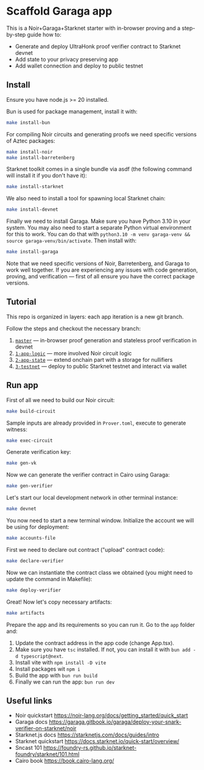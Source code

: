 # Scaffold Garaga app

This is a Noir+Garaga+Starknet starter with in-browser proving and a step-by-step guide how to:
- Generate and deploy UltraHonk proof verifier contract to Starknet devnet
- Add state to your privacy preserving app
- Add wallet connection and deploy to public testnet

## Install

Ensure you have node.js >= 20 installed.  

Bun is used for package management, install it with:
```sh
make install-bun
```

For compiling Noir circuits and generating proofs we need specific versions of Aztec packages:
```sh
make install-noir
make install-barretenberg
```

Starknet toolkit comes in a single bundle via asdf (the following command will install it if you don't have it):
```sh
make install-starknet
```

We also need to install a tool for spawning local Starknet chain:
```sh
make install-devnet
```

Finally we need to install Garaga. Make sure you have Python 3.10 in your system. You may also need to start a separate Python virtual environment for this to work. You can do that with `python3.10 -m venv garaga-venv && source garaga-venv/bin/activate`. Then install with:

```sh
make install-garaga
```

Note that we need specific versions of Noir, Barretenberg, and Garaga to work well together. If you are experiencing any issues with code generation, proving, and verification — first of all ensure you have the correct package versions.

## Tutorial

This repo is organized in layers: each app iteration is a new git branch.  

Follow the steps and checkout the necessary branch:
1. [`master`](https://github.com/m-kus/scaffold-garaga/tree/master) — in-browser proof generation and stateless proof verification in devnet
2. [`1-app-logic`](https://github.com/m-kus/scaffold-garaga/tree/1-app-logic) — more involved Noir circuit logic
3. [`2-app-state`](https://github.com/m-kus/scaffold-garaga/tree/2-app-state) — extend onchain part with a storage for nullifiers
4. [`3-testnet`](https://github.com/m-kus/scaffold-garaga/tree/3-testnet) — deploy to public Starknet testnet and interact via wallet

## Run app

First of all we need to build our Noir circuit:

```sh
make build-circuit
```

Sample inputs are already provided in `Prover.toml`, execute to generate witness:

```sh
make exec-circuit
```

Generate verification key:

```sh
make gen-vk
```

Now we can generate the verifier contract in Cairo using Garaga:

```sh
make gen-verifier
```

Let's start our local development network in other terminal instance:

```sh
make devnet
```

You now need to start a new terminal window. Initialize the account we will be using for deployment:

```sh
make accounts-file
```

First we need to declare out contract ("upload" contract code):

```sh
make declare-verifier
```

Now we can instantiate the contract class we obtained (you might need to update the command in Makefile):

```sh
make deploy-verifier
```

Great! Now let's copy necessary artifacts:

```sh
make artifacts
```

Prepare the app and its requirements so you can run it. Go to the `app` folder and:
1. Update the contract address in the app code (change App.tsx). 
1. Make sure you have `tsc` installed. If not, you can install it with `bun add -d typescript@next`.
1. Install vite with `npm install -D vite`
1. Install packages wit `npm i`
1. Build the app with `bun run build`
1. Finally we can run the app: `bun run dev`

## Useful links

- Noir quickstart https://noir-lang.org/docs/getting_started/quick_start
- Garaga docs https://garaga.gitbook.io/garaga/deploy-your-snark-verifier-on-starknet/noir
- Starknet.js docs https://starknetjs.com/docs/guides/intro
- Starknet quickstart https://docs.starknet.io/quick-start/overview/
- Sncast 101 https://foundry-rs.github.io/starknet-foundry/starknet/101.html
- Cairo book https://book.cairo-lang.org/
